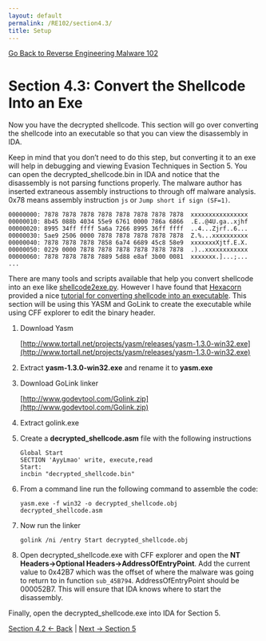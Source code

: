 ```yaml
---
layout: default
permalink: /RE102/section4.3/
title: Setup
---
```

[Go Back to Reverse Engineering Malware 102](https://securedorg.github.io/RE102/)

# Section 4.3:  Convert the Shellcode Into an Exe #

Now you have the decrypted shellcode. This section will go over converting the shellcode into an executable so that you can view the disassembly in IDA. 

Keep in mind that you don’t need to do this step, but converting it to an exe will help in debugging and viewing Evasion Techniques in Section 5. You can open the decrypted_shellcode.bin in IDA and notice that the disassembly is not parsing functions properly. The malware author has inserted extraneous assembly instructions to through off malware analysis. 0x78 means assembly instruction `js` or `Jump short if sign (SF=1)`.

```
00000000: 7878 7878 7878 7878 7878 7878 7878 7878  xxxxxxxxxxxxxxxx
00000010: 8b45 088b 4034 55e9 6761 0000 786a 6866  .E..@4U.ga..xjhf
00000020: 8995 34ff ffff 5a6a 7266 8995 36ff ffff  ..4...Zjrf..6...
00000030: 5ae9 2506 0000 7878 7878 7878 7878 7878  Z.%...xxxxxxxxxx
00000040: 7878 7878 7878 7858 6a74 6689 45c8 58e9  xxxxxxxXjtf.E.X.
00000050: 0229 0000 7878 7878 7878 7878 7878 7878  .)..xxxxxxxxxxxx
00000060: 7878 7878 7878 7889 5d88 e8af 3b00 0081  xxxxxxx.]...;...
...
```

There are many tools and scripts available that help you convert shellcode into an exe like [shellcode2exe.py](https://github.com/securedorg/shellcode_tools/blob/master/shellcode2exe.py). However I have found that [Hexacorn](https://twitter.com/Hexacorn) provided a nice [tutorial for converting shellcode into an executable](http://www.hexacorn.com/blog/2015/12/10/converting-shellcode-to-portable-executable-32-and-64-bit/). This section will be using this YASM and GoLink to create the executable while using CFF explorer to edit the binary header. 

1. Download Yasm

    [http://www.tortall.net/projects/yasm/releases/yasm-1.3.0-win32.exe](http://www.tortall.net/projects/yasm/releases/yasm-1.3.0-win32.exe)

2. Extract **yasm-1.3.0-win32.exe** and rename it to **yasm.exe**

3. Download GoLink linker

    [http://www.godevtool.com/Golink.zip](http://www.godevtool.com/Golink.zip)

4. Extract golink.exe

5. Create a **decrypted_shellcode.asm** file with the following instructions
    ```
    Global Start 
    SECTION 'AyyLmao' write, execute,read 
    Start:       
    incbin "decrypted_shellcode.bin"  
    ```
6. From a command line run the following command to assemble the code:
    ```
    yasm.exe -f win32 -o decrypted_shellcode.obj decrypted_shellcode.asm
    ```
7. Now run the linker
    ```
    golink /ni /entry Start decrypted_shellcode.obj
    ```

8. Open decrypted_shellcode.exe with CFF explorer and open the **NT Headers->Optional Headers->AddressOfEntryPoint**. Add the current value to 0x42B7 which was the offset of where the malware was going to return to in function `sub_45B794`. AddressOfEntryPoint should be 000052B7. This will ensure that IDA knows where to start the disassembly.

Finally, open the decrypted_shellcode.exe into IDA for Section 5.

[Section 4.2 <- Back](https://securedorg.github.io/RE102/section4.2) | [Next -> Section 5](https://securedorg.github.io/RE102/section5)
